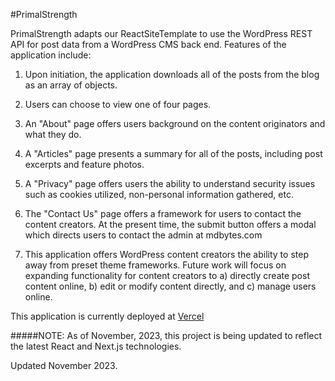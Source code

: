 #PrimalStrength

PrimalStrength adapts our ReactSiteTemplate to use the WordPress REST API for post data from a WordPress CMS back end. Features of the application include:

1.  Upon initiation, the application downloads all of the posts from the blog as an array of objects.

2.  Users can choose to view one of four pages.

3.  An "About" page offers users background on the content originators and what they do.

4.  A "Articles" page presents a summary for all of the posts, including post excerpts and feature photos.

5.  A "Privacy" page offers users the ability to understand security issues such as cookies utilized, non-personal information gathered, etc.

6.  The "Contact Us" page offers a framework for users to contact the content creators. At the present time, the submit button offers a modal which directs users to contact the admin at mdbytes.com

7.  This application offers WordPress content creators the ability to step away from preset theme frameworks. Future work will focus on expanding functionality for content creators to a) directly create post content online, b) edit or modify content directly, and c) manage users online.

This application is currently deployed at [Vercel](https://primal-strength.vercel.app/)

#####NOTE: As of November, 2023, this project is being updated to reflect the latest React and Next.js technologies.

Updated November 2023.
